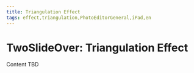 ```yaml
---
title: Triangulation Effect
tags: effect,triangulation,PhotoEditorGeneral,iPad,en
---
```


# TwoSlideOver: Triangulation Effect

Content TBD
